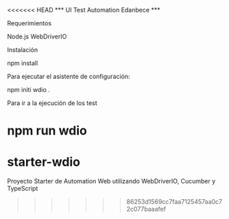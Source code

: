 <<<<<<< HEAD
*** UI Test Automation Edanbece ***

Requerimientos

Node.js
WebDriverIO

Instalación

npm install

Para ejecutar el asistente de configuración:

npm initi wdio .

Para ir a la ejecución de los test

npm run wdio
=======
# starter-wdio
Proyecto Starter de Automation Web utilizando WebDriverIO, Cucumber y TypeScript
>>>>>>> 86253d1569cc7faa7125457aa0c72c077baaafef
